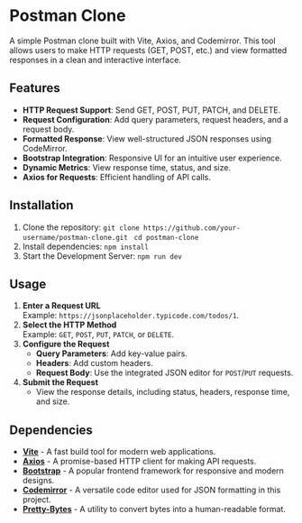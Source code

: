 # Postman Clone

A simple Postman clone built with Vite, Axios, and Codemirror. This tool allows users to make HTTP requests (GET, POST, etc.) and view formatted responses in a clean and interactive interface.

## Features
- **HTTP Request Support**: Send GET, POST, PUT, PATCH, and DELETE.
- **Request Configuration**: Add query parameters, request headers, and a request body.
- **Formatted Response**: View well-structured JSON responses using CodeMirror.
- **Bootstrap Integration**: Responsive UI for an intuitive user experience.
- **Dynamic Metrics**: View response time, status, and size.
- **Axios for Requests**: Efficient handling of API calls.

## Installation
1. Clone the repository: 
    `git clone https://github.com/your-username/postman-clone.git `
    `cd postman-clone `
2. Install dependencies:
    `npm install `
3. Start the Development Server: 
    `npm run dev `

## Usage
1. **Enter a Request URL**  
   Example: `https://jsonplaceholder.typicode.com/todos/1`.
2. **Select the HTTP Method**  
   Example: `GET`, `POST`, `PUT`, `PATCH`, or `DELETE`.
3. **Configure the Request**  
   - **Query Parameters**: Add key-value pairs.  
   - **Headers**: Add custom headers.  
   - **Request Body**: Use the integrated JSON editor for `POST`/`PUT` requests.
4. **Submit the Request**  
   - View the response details, including status, headers, response time, and size.

## Dependencies
- **[Vite](https://vitejs.dev/)** - A fast build tool for modern web applications.
- **[Axios](https://axios-http.com/)** - A promise-based HTTP client for making API requests.
- **[Bootstrap](https://getbootstrap.com/)** - A popular frontend framework for responsive and modern designs.
- **[Codemirror](https://codemirror.net/)** - A versatile code editor used for JSON formatting in this project.
- **[Pretty-Bytes](https://github.com/sindresorhus/pretty-bytes)** - A utility to convert bytes into a human-readable format.